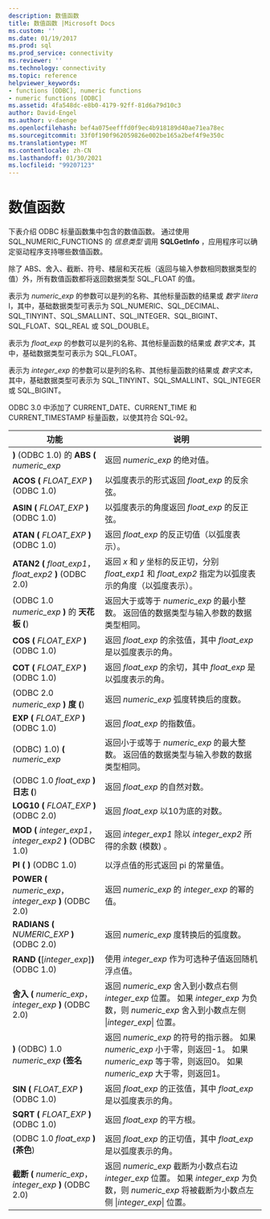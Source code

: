 ```yaml
---
description: 数值函数
title: 数值函数 |Microsoft Docs
ms.custom: ''
ms.date: 01/19/2017
ms.prod: sql
ms.prod_service: connectivity
ms.reviewer: ''
ms.technology: connectivity
ms.topic: reference
helpviewer_keywords:
- functions [ODBC], numeric functions
- numeric functions [ODBC]
ms.assetid: 4fa548dc-e8b0-4179-92ff-81d6a79d10c3
author: David-Engel
ms.author: v-daenge
ms.openlocfilehash: bef4a075eefffd0f9ec4b918189d40ae71ea78ec
ms.sourcegitcommit: 33f0f190f962059826e002be165a2bef4f9e350c
ms.translationtype: MT
ms.contentlocale: zh-CN
ms.lasthandoff: 01/30/2021
ms.locfileid: "99207123"
---
```

# <a name="numeric-functions"></a>数值函数
下表介绍 ODBC 标量函数集中包含的数值函数。 通过使用 SQL_NUMERIC_FUNCTIONS 的 *信息类型* 调用 **SQLGetInfo** ，应用程序可以确定驱动程序支持哪些数值函数。  
  
 除了 ABS、舍入、截断、符号、楼层和天花板（返回与输入参数相同数据类型的值）外，所有数值函数都将返回数据类型 SQL_FLOAT 的值。  
  
 表示为 *numeric_exp* 的参数可以是列的名称、其他标量函数的结果或 *数字 litera* l，其中，基础数据类型可表示为 SQL_NUMERIC、SQL_DECIMAL、SQL_TINYINT、SQL_SMALLINT、SQL_INTEGER、SQL_BIGINT、SQL_FLOAT、SQL_REAL 或 SQL_DOUBLE。  
  
 表示为 *float_exp* 的参数可以是列的名称、其他标量函数的结果或 *数字文本*，其中，基础数据类型可表示为 SQL_FLOAT。  
  
 表示为 *integer_exp* 的参数可以是列的名称、其他标量函数的结果或 *数字文本*，其中，基础数据类型可表示为 SQL_TINYINT、SQL_SMALLINT、SQL_INTEGER 或 SQL_BIGINT。  
  
 ODBC 3.0 中添加了 CURRENT_DATE、CURRENT_TIME 和 CURRENT_TIMESTAMP 标量函数，以使其符合 SQL-92。  
  
|功能|说明|  
|--------------|-----------------|  
|**)** (ODBC 1.0) 的 **ABS (** _numeric_exp_|返回 *numeric_exp* 的绝对值。|  
|**ACOS (** _FLOAT_EXP_ **)**  (ODBC 1.0) |以弧度表示的形式返回 *float_exp* 的反余弦。|  
|**ASIN (** _FLOAT_EXP_ **)**  (ODBC 1.0) |以弧度表示的角度返回 *float_exp* 的反正弦。|  
|**ATAN (** _FLOAT_EXP_ **)**  (ODBC 1.0) |返回 *float_exp* 的反正切值（以弧度表示）。|  
|**ATAN2 (** _float_exp1_， _float_exp2_ **)** (ODBC 2.0) |返回 *x* 和 *y* 坐标的反正切，分别 *float_exp1* 和 *float_exp2* 指定为以弧度表示的角度（以弧度表示）。|  
| (ODBC 1.0 _numeric_exp_ **)** 的 **天花板 (**) |返回大于或等于 *numeric_exp* 的最小整数。 返回值的数据类型与输入参数的数据类型相同。|  
|**COS (** _FLOAT_EXP_ **)**  (ODBC 1.0) |返回 *float_exp* 的余弦值，其中 *float_exp* 是以弧度表示的角。|  
|**COT (** _FLOAT_EXP_ **)**  (ODBC 1.0) |返回 *float_exp* 的余切，其中 *float_exp* 是以弧度表示的角。|  
| (ODBC 2.0 _numeric_exp_ **)** **度 (**) |返回 *numeric_exp* 弧度转换后的度数。|  
|**EXP (** _FLOAT_EXP_ **)**  (ODBC 1.0) |返回 *float_exp* 的指数值。|  
| (ODBC) 1.0) **(** _numeric_exp_ |返回小于或等于 *numeric_exp* 的最大整数。 返回值的数据类型与输入参数的数据类型相同。|  
| (ODBC 1.0 _float_exp_ **)** **日志 (**) |返回 *float_exp* 的自然对数。|  
|**LOG10 (** _FLOAT_EXP_ **)**  (ODBC 2.0) |返回 *float_exp* 以10为底的对数。|  
|**MOD (** _integer_exp1_， _integer_exp2_ **)** (ODBC 1.0) |返回 *integer_exp1* 除以 *integer_exp2* 所得的余数 (模数) 。|  
|**PI ( )**  (ODBC 1.0) |以浮点值的形式返回 pi 的常量值。|  
|**POWER (** _numeric_exp_， _integer_exp_ **)** (ODBC 2.0) |返回 *numeric_exp* 的 *integer_exp* 的幂的值。|  
|**RADIANS (** _NUMERIC_EXP_ **)**  (ODBC 2.0) |返回 *numeric_exp* 度转换后的弧度数。|  
|**RAND (**[*integer_exp*]**)**  (ODBC 1.0) |使用 *integer_exp* 作为可选种子值返回随机浮点值。|  
|**舍入 (** _numeric_exp_， _integer_exp_ **)** (ODBC 2.0) |返回 *numeric_exp* 舍入到小数点右侧 *integer_exp* 位置。 如果 *integer_exp* 为负数，则 *numeric_exp* 舍入到小数点左侧 &#124;*integer_exp*&#124; 位置。|  
|**)** (ODBC) 1.0 _numeric_exp_ **(签名**|返回 *numeric_exp* 的符号的指示器。 如果 *numeric_exp* 小于零，则返回-1。 如果 *numeric_exp* 等于零，则返回0。 如果 *numeric_exp* 大于零，则返回1。|  
|**SIN (** _FLOAT_EXP_ **)**  (ODBC 1.0) |返回 *float_exp* 的正弦值，其中 *float_exp* 是以弧度表示的角。|  
|**SQRT (** _FLOAT_EXP_ **)**  (ODBC 1.0) |返回 *float_exp* 的平方根。|  
| (ODBC 1.0 _float_exp_ **)** **(茶色**) |返回 *float_exp* 的正切值，其中 *float_exp* 是以弧度表示的角。|  
|**截断 (** _numeric_exp_， _integer_exp_ **)** (ODBC 2.0) |返回 *numeric_exp* 截断为小数点右边 *integer_exp* 位置。 如果 *integer_exp* 为负数，则 *numeric_exp* 将被截断为小数点左侧 &#124;*integer_exp*&#124; 位置。|
